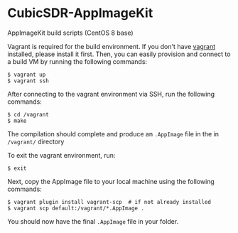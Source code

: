 # CubicSDR-AppImageKit
AppImageKit build scripts (CentOS 8 base)

Vagrant is required for the build environment. If you don't have [vagrant](https://www.vagrantup.com/) installed, please install it first. Then, you can easily provision and connect to a build VM by running the following commands:
```
$ vagrant up
$ vagrant ssh
```

After connecting to the vagrant environment via SSH, run the following commands:
```
$ cd /vagrant
$ make
```

The compilation should complete and produce an `.AppImage` file in the in `/vagrant/` directory

To exit the vagrant environment, run:
```
$ exit
```

Next, copy the AppImage file to your local machine using the following commands:
```
$ vagrant plugin install vagrant-scp  # if not already installed
$ vagrant scp default:/vagrant/*.AppImage .
```

You should now have the final `.AppImage` file in your folder.
